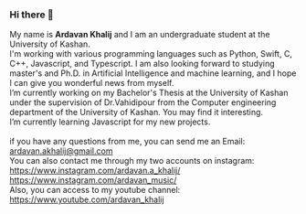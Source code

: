 ### Hi there 👋
My name is **Ardavan Khalij** and I am an undergraduate student at the University of Kashan.<br/>
I'm working with various programming languages such as Python, Swift, C, C++, Javascript, and Typescript. I am also looking forward to studying master's and Ph.D. in Artificial Intelligence and machine learning, and I hope I can give you wonderful news from myself.<br/>
I’m currently working on my Bachelor's Thesis at the University of Kashan under the supervision of Dr.Vahidipour from the Computer engineering department of the University of Kashan. You may find it interesting.<br/>
I’m currently learning Javascript for my new projects.<br/><br/>
if you have any questions from me, you can send me an Email:<br/>
ardavan.akhalij@gmail.com<br/>
You can also contact me through my two accounts on instagram:<br/>
https://www.instagram.com/ardavan.a_khalij/<br/>
https://www.instagram.com/ardavan_music/<br/>
Also, you can access to my youtube channel:<br/>
https://www.youtube.com/ardavan_khalij
